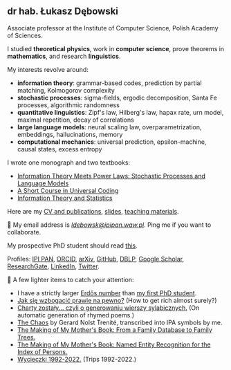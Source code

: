 ## dr hab. Łukasz Dębowski

Associate professor at the Institute of Computer Science, Polish Academy of Sciences.

I studied <b>theoretical physics</b>, work in <b>computer science</b>, prove theorems in <b>mathematics</b>, and research <b>linguistics</b>.

My interests revolve around:
<ul>
<li><b>information theory</b>: grammar-based codes, prediction by partial matching, Kolmogorov complexity</li>
<li><b>stochastic processes</b>: sigma-fields, ergodic decomposition, Santa Fe processes, algorithmic randomness</li>
<li><b>quantitative linguistics</b>: Zipf's law, Hilberg's law, hapax rate, urn model, maximal repetition, decay of correlations</li>
<li><b>large language models</b>: neural scaling law, overparametrization, embeddings, hallucinations, memory</li>
<li><b>computational mechanics</b>: universal prediction, epsilon-machine, causal states, excess entropy</li>
</ul>

I wrote one monograph and two textbooks:
<ul>
<li><a href="https://www.wiley.com/en-pl/Information+Theory+Meets+Power+Laws:+Stochastic+Processes+and+Language+Models-p-9781119625278">Information Theory Meets Power Laws: Stochastic Processes and Language Models</a></li>
<li><a href="https://home.ipipan.waw.pl/l.debowski/docs/monografie/IT_and_processes.pdf">A Short Course in Universal Coding</a></li>
<li><a href="https://home.ipipan.waw.pl/l.debowski/docs/monografie/IT_and_statistics_f.pdf">Information Theory and Statistics</a></li>
</ul>

Here are my
<a href="https://home.ipipan.waw.pl/l.debowski/docs/cv_en.pdf">CV and publications</a>,
<a href="https://home.ipipan.waw.pl/l.debowski/docs/presentations.html">slides</a>, 
<a href="https://home.ipipan.waw.pl/l.debowski/docs/teaching.html">teaching materials</a>. 

💬 My email address is <i>ldebowsk@ipipan.waw.pl</i>. Ping me if you want to collaborate.

My prospective PhD student should read <a href="https://home.ipipan.waw.pl/l.debowski/docs/poszukiwany_poszukiwana.pdf">this</a>.

Profiles:
    <a href="https://home.ipipan.waw.pl/l.debowski/index.html">IPI PAN</a>,
    <a href="https://orcid.org/0000-0001-7136-5283">ORCID</a>,
    <a href="https://arxiv.org/search/?query=Lukasz+Debowski&searchtype=author&abstracts=show&order=-announced_date_first&size=50">arXiv</a>,
    <a href="https://github.com/lukasz-debowski">GitHub</a>,
    <a href="https://dblp.org/pers/hd/d/Debowski:Lukasz">DBLP</a>,
    <a href="https://scholar.google.com/citations?user=cNmTluAAAAAJ&hl=pl">Google Scholar</a>,
    <a href="http://www.researchgate.net/profile/Lukasz_Debowski">ResearchGate</a>,
    <a href="https://www.linkedin.com/in/%C5%82ukasz-d%C4%99bowski-1835754/">LinkedIn</a>,
    <a href="http://twitter.com/LukaszJDebowski">Twitter</a>. 
  
🎉 A few lighter items to catch your attention:
<ul>
  	<li>
	I have a strictly larger <a href="https://mathscinet.ams.org/mathscinet/freetools/collab-dist">Erdős number</a> than <a href="http://bluebox.ippt.pan.pl/~tsteifer/">my first PhD student</a>. 
	</li>
	<li>
	 <a href="https://home.ipipan.waw.pl/l.debowski/howtogetrich.html">Jak się wzbogacić
	    prawie na pewno?</a> (How to get rich almost surely?)
	</li>
	<li>
	  <a href="https://home.ipipan.waw.pl/l.debowski/docs/poezja/rojn2003.pdf">Charty
	    zostały... czyli o generowaniu wierszy sylabicznych.</a>
	    (On automatic generation of rhymed poems.)
	</li>
	<li>
	  <a href="https://home.ipipan.waw.pl/l.debowski/docs/poezja/chaos.pdf">The Chaos</a>
	  by Gerard Nolst Trenit&eacute;, transcribed into IPA symbols
	  by me.
	</li>
 	<li>
	  <a href="https://www.researchgate.net/publication/380515261_The_Making_of_My_Mother's_Book_From_a_Family_Database_to_Family_Trees">
 	The Making of My Mother's Book: From a Family Database to Family Trees.</a>
 	</li>
 	<li>
	  <a href="https://www.researchgate.net/publication/380515175_The_Making_of_My_Mother's_Book_Named_Entity_Recognition_for_the_Index_of_Persons">
 	The Making of My Mother's Book: Named Entity Recognition for the Index of Persons.</a>
 	</li>
	<li>
	  <a href="https://e-isbn.pl/IsbnWeb/onix/summary.html?record_id=10446632">Wycieczki 1992-2022.</a> (Trips 1992-2022.)
	</li>
</ul>
